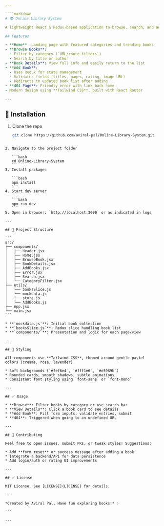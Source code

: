 ```yaml
---

````markdown
# 📚 Online Library System

A lightweight React & Redux-based application to browse, search, and add books, styled in a Minimal Pastel theme.

## Features

- **Home**: Landing page with featured categories and trending books  
- **Browse Books**:  
  - Filter by category (`URL/route filters`)  
  - Search by title or author  
- **Book Details**: View full info and easily return to the list  
- **Add Book**:  
  - Uses Redux for state management  
  - Validates fields (titles, pages, rating, image URL)  
  - Redirects to updated book list after adding  
- **404 Page**: Friendly error with link back home  
- Modern design using **Tailwind CSS**, built with React Router

---
```


## 🚀 Installation

1. Clone the repo  
   ```bash
   git clone https://github.com/aviral-pal/Online-Library-System.git
````

2. Navigate to the project folder

   ```bash
   cd Online-Library-System
   ```
3. Install packages

   ```bash
   npm install
   ```
4. Start dev server

   ```bash
   npm run dev
   ```
5. Open in browser: `http://localhost:3000` or as indicated in logs

---

## 🧩 Project Structure

```
src/
├── components/
│   ├── Header.jsx
│   ├── Home.jsx
│   ├── BrowseBook.jsx
│   ├── BookDetails.jsx
│   ├── AddBooks.jsx
│   ├── Error.jsx
│   ├── Search.jsx
│   └── CategoryFilter.jsx
├── utils/
│   └── booksSlice.js
│   └── mockdata.js
│   └── store.js
│   └── AddBooks.js
├── App.jsx
└── main.jsx
```

* **`mockdata.js`**: Initial book collection
* **`booksSlice.js`**: Redux slice handling book list
* **`components/`**: Presentation and logic for each page/view

---

## 🎨 Styling

All components use **Tailwind CSS**, themed around gentle pastel colors (creams, rose, lavender).

* Soft backgrounds (`#fef6e4`, `#fff1e6`, `#e5989b`)
* Rounded cards, smooth shadows, subtle animations
* Consistent font styling using `font-sans` or `font-mono`

---

## ✅ Usage

* **Browse**: Filter books by category or use search bar
* **View Details**: Click a book card to see details
* **Add Book**: Fill form inputs, validate entries, submit
* **404**: Triggered when going to an undefined URL

---

## 🌱 Contributing

Feel free to open issues, submit PRs, or tweak styles! Suggestions:

* Add **form reset** or success message after adding a book
* Integrate a backend/API for data persistence
* Add login/auth or rating UI improvements

---

## ✅ License

MIT License. See [LICENSE](LICENSE) for details.

---

*Created by Aviral Pal. Have fun exploring books!* ✨

```

---

